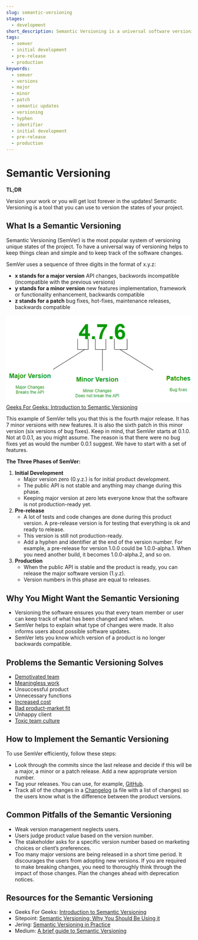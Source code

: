 ```yaml
---
slug: semantic-versioning
stages:
  - development
short_description: Semantic Versioning is a universal software versioning system. It helps users to understand what is the stage of the product.
tags:
  - semver
  - initial development
  - pre-release
  - production
keywords:
  - semver
  - versions
  - major
  - minor
  - patch
  - semantic updates
  - versioning
  - hyphen
  - identifier
  - initial development
  - pre-release
  - production
---
```


# Semantic Versioning

**TL;DR**

Version your work or you will get lost forever in the updates! Semantic Versioning is a tool that you can use to version the states of your project.

## What Is a Semantic Versioning

Semantic Versioning (SemVer) is the most popular system of versioning unique states of the project. To have a universal way of versioning helps to keep things clean and simple and to keep track of the software changes.

SemVer uses a sequence of three digits in the format of x.y.z:

- **x stands for a major version**
  API changes, backwords incompatible (incompatible with the previous versions)
- **y stands for a minor version**
  new features implementation, framework or functionality enhancement, backwards compatible
- **z stands for a patch**
  bug fixes, hot-fixes, maintenance releases, backwards compatible

![Semantic Versioning](/files/semantic_versioning.png)
[Geeks For Geeks: Introduction to Semantic Versioning](https://www.geeksforgeeks.org/introduction-semantic-versioning/)

This example of SemVer tells you that this is the fourth major release. It has 7 minor versions with new features. It is also the sixth patch in this minor version (six versions of bug fixes).
Keep in mind, that SemVer starts at 0.1.0. Not at 0.0.1, as you might assume. The reason is that there were no bug fixes yet as would the number 0.0.1 suggest. We have to start with a set of features.

**The Three Phases of SemVer:**

1. **Initial Development**
   - Major version zero (0.y.z.) is for initial product development.
   - The public API is not stable and anything may change during this phase.
   - Keeping major version at zero lets everyone know that the software is not production-ready yet.
2. **Pre-release**
   - A lot of tests and code changes are done during this product version. A pre-release version is for testing that everything is ok and ready to release.
   - This version is still not production-ready.
   - Add a hyphen and identifier at the end of the version number. For example, a pre-release for version 1.0.0 could be 1.0.0-alpha.1. When you need another build, it becomes 1.0.0-alpha.2, and so on.
3. **Production**
   - When the public API is stable and the product is ready, you can release the major software version (1.y.z).
   - Version numbers in this phase are equal to releases.

## Why You Might Want the Semantic Versioning

- Versioning the software ensures you that every team member or user can keep track of what has been changed and when.
- SemVer helps to explain what type of changes were made. It also informs users about possible software updates.
- SemVer lets you know which version of a product is no longer backwards compatible.

## Problems the Semantic Versioning Solves

- [Demotivated team](/problems/demotivated-team)
- [Meaningless work](/problems/meaningless-work)
- Unsuccessful product
- Unnecessary functions
- [Increased cost](/problems/increased-cost)
- [Bad product-market fit](/problems/bad-product-market-fit)
- Unhappy client
- [Toxic team culture](/problems/toxic-team-culture)

## How to Implement the Semantic Versioning

To use SemVer efficiently, follow these steps:

- Look through the commits since the last release and decide if this will be a major, a minor or a patch release. Add a new appropriate version number.
- Tag your releases. You can use, for example, [GitHub](https://github.com/).
- Track all of the changes in a [Changelog](https://keepachangelog.com/) (a file with a list of changes) so the users know what is the difference between the product versions.

## Common Pitfalls of the Semantic Versioning

- Weak version management neglects users.
- Users judge product value based on the version number.
- The stakeholder asks for a specific version number based on marketing choices or client’s preferences.
- Too many major versions are being released in a short time period. It discourages the users from adopting new versions. If you are required to make breaking changes, you need to thoroughly think through the impact of those changes. Plan the changes ahead with deprecation notices.

## Resources for the Semantic Versioning

- Geeks For Geeks: [Introduction to Semantic Versioning](https://www.geeksforgeeks.org/introduction-semantic-versioning/)
- Sitepoint: [Semantic Versioning: Why You Should Be Using it](https://www.sitepoint.com/semantic-versioning-why-you-should-using/)
- Jering: [Semantic Versioning in Practice](https://www.jering.tech/articles/semantic-versioning-in-practice)
- Medium: [A brief guide to Semantic Versioning](https://medium.com/@jameshamann/a-brief-guide-to-semantic-versioning-c6055d87c90e)

